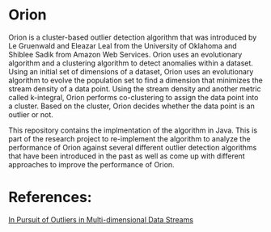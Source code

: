 # Orion

Orion is a cluster-based outlier detection algorithm that was introduced by Le Gruenwald and Eleazar Leal from the University of Oklahoma and Shiblee Sadik from Amazon Web Services. Orion uses an evolutionary algorithm and a clustering algorithm to detect anomalies within a dataset. Using an initial set of dimensions of a dataset, Orion uses an evolutionary algorithm to evolve the population set to find a dimension that minimizes the stream density of a data point. Using the stream density and another metric called k-integral, Orion performs co-clustering to assign the data point into a cluster. Based on the cluster, Orion decides whether the data point is an outlier or not.

This repository contains the implmentation of the algorithm in Java. This is part of the research project to re-implement the algorithm to analyze the performance of Orion against several different outlier detection algorithms that have been introduced in the past as well as come up with different approaches to improve the performance of Orion. 

# References:

[In Pursuit of Outliers in Multi-dimensional Data Streams](https://ieeexplore.ieee.org/document/7840642)
